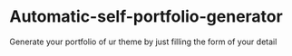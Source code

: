 # Automatic-self-portfolio-generator
Generate your portfolio of ur theme by just filling the form of your detail 
